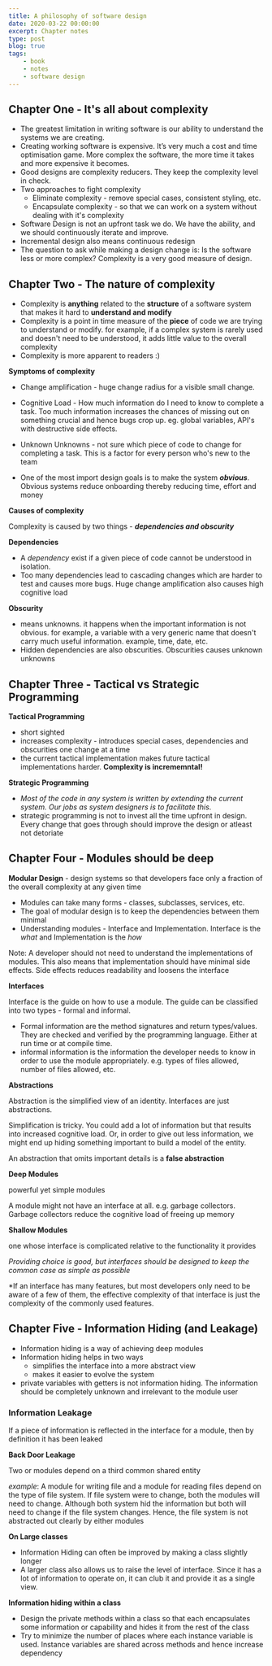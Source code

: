 ```yaml
---
title: A philosophy of software design
date: 2020-03-22 00:00:00
excerpt: Chapter notes
type: post
blog: true
tags:
    - book
    - notes
    - software design
---
```


## Chapter One - It's all about complexity

* The greatest limitation in writing software is our ability to understand the systems we are creating.
* Creating working software is expensive. It’s very much a cost and time optimisation game. More complex the software, the more time it takes and more expensive it becomes.
* Good designs are complexity reducers. They keep the complexity level in check.
* Two approaches to fight complexity
    * Eliminate complexity - remove special cases, consistent styling, etc.
    * Encapsulate complexity - so that we can work on a system without dealing with it's complexity  
* Software Design is not an upfront task we do. We have the ability, and we should continuously iterate and improve. 
* Incremental design also means continuous redesign
* The question to ask while making a design change is: Is the software less or more complex? Complexity is a very good measure of design. 


## Chapter Two - The nature of complexity

* Complexity is **anything** related to the **structure** of a software system that makes it hard to **understand and modify**
* Complexity is a point in time measure of the **piece** of code we are trying to understand or modify. for example, if a complex system is rarely used and doesn't need to be understood, it adds little value to the overall complexity
* Complexity is more apparent to readers :) 

**Symptoms of complexity**

* Change amplification - huge change radius for a visible small change.
* Cognitive Load - How much information do I need to know to complete a task. Too much information increases the chances of missing out on something crucial and hence bugs crop up. eg. global variables, API's with destructive side effects.
* Unknown Unknowns - not sure which piece of code to change for completing a task. This is a factor for every person who's new to the team


* One of the most import design goals is to make the system ***obvious***. Obvious systems reduce onboarding thereby reducing time, effort and money

**Causes of complexity**

Complexity is caused by two things - ***dependencies and obscurity***

**Dependencies**

* A *dependency* exist if a given piece of code cannot be understood in isolation.
* Too many dependencies lead to cascading changes which are harder to test and causes more bugs. Huge change amplification also causes high cognitive load

**Obscurity** 

* means unknowns. it happens when the important information is not obvious. for example, a variable with a very generic name that doesn't carry much useful information. example, time, date, etc.
* Hidden dependencies are also obscurities. Obscurities causes unknown unknowns


## Chapter Three - Tactical vs Strategic Programming

**Tactical Programming**

* short sighted
* increases complexity - introduces special cases, dependencies and obscurities one change at a time
* the current tactical implementation makes future tactical implementations harder. **Complexity is incrememntal!**

**Strategic Programming**

* *Most of the code in any system is written by extending the current system. Our jobs as system designers is to facilitate this*. 
* strategic programming is not to invest all the time upfront in design. Every change that goes through should improve the design or atleast not detoriate

## Chapter Four - Modules should be deep

**Modular Design** - design systems so that developers face only a fraction of the overall complexity at any given time

* Modules can take many forms - classes, subclasses, services, etc.
* The goal of modular design is to keep the dependencies between them minimal
* Understanding modules - Interface and Implementation. Interface is the *what* and Implementation is the *how*

Note:
A developer should not need to understand the implementations of modules. This also means that implementation should have minimal side effects. Side effects reduces readability and loosens the interface

**Interfaces**

Interface is the guide on how to use a module. The guide can be classified into two types - formal and informal. 

* Formal information are the method signatures and return types/values. They are checked and verified by the programming language. Either at run time or at compile time. 
* informal information is the information the developer needs to know in order to use the module appropriately. e.g. types of files allowed, number of files allowed, etc.

**Abstractions**

Abstraction is the simplified view of an identity. Interfaces are just abstractions. 

Simplification is tricky. You could add a lot of information but that results into increased cognitive load. Or, in order to give out less information, we might end up hiding something important to build a model of the entity. 

An abstraction that omits important details is a **false abstraction**

**Deep Modules**

powerful yet simple modules

A module might not have an interface at all. e.g. garbage collectors. Garbage collectors reduce the cognitive load of freeing up memory

**Shallow Modules**

one whose interface is complicated relative to the functionality it provides


*Providing choice is good, but interfaces should be designed to keep the common case as simple as possible*

*If an interface has many features, but most developers only need to be aware of a few of them, the effective complexity of that interface is just the complexity of the commonly used features.

## Chapter Five - Information Hiding (and Leakage)

- Information hiding is a way of achieving deep modules
- Information hiding helps in two ways
  - simplifies the interface into a more abstract view
  - makes it easier to evolve the system
- private variables with getters is not information hiding. The information should be completely unknown and irrelevant to the module user

### Information Leakage

If a piece of information is reflected in the interface for a module, then by definition it has been leaked

**Back Door Leakage**

Two or modules depend on a third common shared entity

_example_: A module for writing file and a module for reading files depend on the type of file system. If file system were to change, both the modules will need to change. Although both system hid the information but both will need to change if the file system changes. Hence, the file system is not abstracted out clearly by either modules

**On Large classes**

- Information Hiding can often be improved by making a class slightly longer
- A larger class also allows us to raise the level of interface. Since it has a lot of information to operate on, it can club it and provide it as a single view.

**Information hiding within a class**

- Design the private methods within a class so that each encapsulates some information or capability and hides it from the rest of the class
- Try to minimize the number of places where each instance variable is used. Instance variables are shared across methods and hence increase dependency

